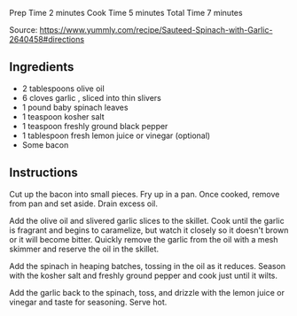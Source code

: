 Prep Time 2 minutes
Cook Time 5 minutes
Total Time 7 minutes

Source: https://www.yummly.com/recipe/Sauteed-Spinach-with-Garlic-2640458#directions

## Ingredients

* 2 tablespoons olive oil
* 6 cloves garlic , sliced into thin slivers
* 1 pound baby spinach leaves
* 1 teaspoon kosher salt
* 1 teaspoon freshly ground black pepper
* 1 tablespoon fresh lemon juice or vinegar (optional)
* Some bacon

## Instructions

Cut up the bacon into small pieces. Fry up in a pan. Once cooked, remove from pan and set aside. Drain excess oil.

Add the olive oil and slivered garlic slices to the skillet. Cook until the garlic is fragrant and begins to caramelize, but watch it closely so it doesn't brown or it will become bitter. Quickly remove the garlic from the oil with a mesh skimmer and reserve the oil in the skillet. 

Add the spinach in heaping batches, tossing in the oil as it reduces. Season with the kosher salt and freshly ground pepper and cook just until it wilts.

Add the garlic back to the spinach, toss, and drizzle with the lemon juice or vinegar and taste for seasoning. Serve hot.
